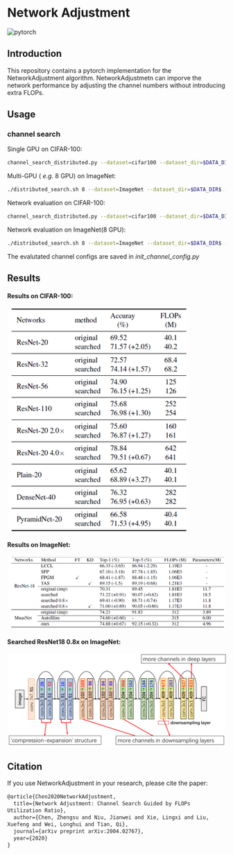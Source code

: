 # Network Adjustment

![pytorch](https://img.shields.io/badge/pytorch-v1.0.0-green.svg?style=plastic)

## Introduction
This repository contains a pytorch implementation for the NetworkAdjustment algorithm. NetworkAdjustmetn can 
imporve the network performance by adjusting the channel numbers without introducing extra FLOPs.

## Usage
### channel search
Single GPU on CIFAR-100:
```bash
channel_search_distributed.py --dataset=cifar100 --dataset_dir=$DATA_DIR$ --gpu=0 --batch_size=128 --learning_rate=0.15 --epochs=200 --arch=resnet_cifar --depth=20 --drop_rate=0.05 --base_drop_rate=0.05 --update_num=6 --update_num_decay=0.5 --arch_learning_rate=0.15 --arch_learning_rate_decay=0.01
```
Multi-GPU ( *e.g.* 8 GPU) on ImageNet:
```bash
./distributed_search.sh 8 --dataset=ImageNet --dataset_dir=$DATA_DIR$ --batch_size=64 --learning_rate=0.2 --epochs=10 --arch=resnet_imagenet --init_channels=64 --classes=1000 --drop_rate=0.05 --base_drop_rate=0.2 --layerd=F --depth=18 --weight_decay=4e-5 --update_num=6
```
Network evaluation on CIFAR-100:
```bash
channel_search_distributed.py --dataset=cifar100 --dataset_dir=$DATA_DIR$ --gpu=0 --batch_size=128 --learning_rate=0.15 --epochs=200 --arch=resnet_cifar --depth=20 --drop_rate=0.05 --eval=T --init_channel_config=resnet20_cifar_searched --train_portion=1.0 
```
Network evaluation on ImageNet(8 GPU):
```bash
./distributed_search.sh 8 --dataset=ImageNet --dataset_dir=$DATA_DIR$ --batch_size=128 --learning_rate=0.4 --epochs=90 --arch=resnet_imagenet --init_channels=64 --classes=1000 --depth=18 --weight_decay=4e-5 --label_smoothing=0.1 --warmup=T --warmup_epochs=5 --warmup_lr=1e-3 --eval=T --init_channel_config=resnet18_08x_imagenet_searched
```
The evalutated channel configs are saved in *init_channel_config.py*
## Results
#### Results on CIFAR-100:
![results on ImageNet](tables_and_imgs/table_cifar.png "ImageNet")

#### Results on ImageNet:
![results on ImageNet](tables_and_imgs/table_imagenet.png "ImageNet")

#### Searched ResNet18 0.8x on ImageNet:
![Search ResNet18](tables_and_imgs/resnet18_searched.png "Search ResNet18")

## Citation
If you use NetworkAdjustment in your research, please cite the paper:
```
@article{Chen2020NetworkAdjustment,
  title={Network Adjustment: Channel Search Guided by FLOPs Utilization Ratio},
  author={Chen, Zhengsu and Niu, Jianwei and Xie, Lingxi and Liu, Xuefeng and Wei, Longhui and Tian, Qi},
  journal={arXiv preprint arXiv:2004.02767},
  year={2020}
}
```
